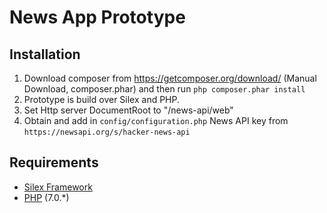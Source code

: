 News App Prototype
=====================

Installation
------------

1. Download composer from https://getcomposer.org/download/ (Manual Download, composer.phar) 
   and then run `php composer.phar install`
2. Prototype is build over Silex and PHP.
3. Set Http server DocumentRoot to "<htdocs-folder-path>/news-api/web"
4. Obtain and add in `config/configuration.php` News API key from `https://newsapi.org/s/hacker-news-api`

Requirements
------------

* [Silex Framework](https://silex.symfony.com/)
* [PHP](https://secure.php.net/downloads.php) (7.0.*)